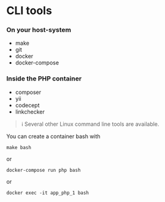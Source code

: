 CLI tools
=========

### On your host-system

- make
- git
- docker
- docker-compose

### Inside the PHP container

- composer
- yii
- codecept
- linkchecker

> :information_source: Several other Linux command line tools are available.

You can create a container bash with

    make bash

or    
    
    docker-compose run php bash
    
or

    docker exec -it app_php_1 bash


